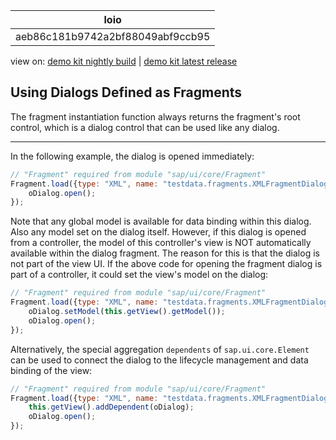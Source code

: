 <!-- loioaeb86c181b9742a2bf88049abf9ccb95 -->

| loio |
| -----|
| aeb86c181b9742a2bf88049abf9ccb95 |

<div id="loio">

view on: [demo kit nightly build](https://openui5nightly.hana.ondemand.com/#/topic/aeb86c181b9742a2bf88049abf9ccb95) | [demo kit latest release](https://openui5.hana.ondemand.com/#/topic/aeb86c181b9742a2bf88049abf9ccb95)</div>

## Using Dialogs Defined as Fragments

The fragment instantiation function always returns the fragment's root control, which is a dialog control that can be used like any dialog.

***

In the following example, the dialog is opened immediately:

``` js
// "Fragment" required from module "sap/ui/core/Fragment"
Fragment.load({type: "XML", name: "testdata.fragments.XMLFragmentDialog"}).then(function(oDialog) {
	oDialog.open();
});
```

Note that any global model is available for data binding within this dialog. Also any model set on the dialog itself. However, if this dialog is opened from a controller, the model of this controller's view is NOT automatically available within the dialog fragment. The reason for this is that the dialog is not part of the view UI. If the above code for opening the fragment dialog is part of a controller, it could set the view's model on the dialog:

``` js
// "Fragment" required from module "sap/ui/core/Fragment"
Fragment.load({type: "XML", name: "testdata.fragments.XMLFragmentDialog"}).then(function(oDialog) {
	oDialog.setModel(this.getView().getModel());
	oDialog.open();
});
```

Alternatively, the special aggregation `dependents` of `sap.ui.core.Element` can be used to connect the dialog to the lifecycle management and data binding of the view:

``` js
// "Fragment" required from module "sap/ui/core/Fragment"
Fragment.load({type: "XML", name: "testdata.fragments.XMLFragmentDialog"}).then(function(oDialog) {
	this.getView().addDependent(oDialog);
	oDialog.open();
});
```

